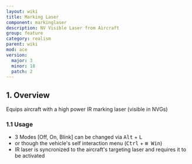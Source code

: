 ```yaml
---
layout: wiki
title: Marking Laser
component: markinglaser
description: NV Visible Laser from Aircraft
group: feature
category: realism
parent: wiki
mod: ace
version:
  major: 3
  minor: 18
  patch: 2
---
```


## 1. Overview

Equips aircraft with a high power IR marking laser (visible in NVGs)

### 1.1 Usage

- 3 Modes [Off, On, Blink] can be changed via <kbd>Alt</kbd> + <kbd>L</kbd>
- or though the vehicle's self interaction menu (<kbd>Ctrl</kbd> + <kbd>⊞&nbsp;Win</kbd>)
- IR laser is syncronized to the aircraft's targeting laser and requires it to be activated
